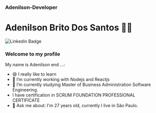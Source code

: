 ### Adenilson-Developer

<!--
**Adenilson-Developers/Adenilson-Developers** is a ✨ _special_ ✨ repository because its `README.md` (this file) appears on your GitHub profile.

Here are some ideas to get you started:

- 🔭 I’m currently working on ...
- 🌱 I’m currently learning ...
- 👯 I’m looking to collaborate on ...
- 🤔 I’m looking for help with ...
- 💬 Ask me about ...
- 📫 How to reach me: ...
- 😄 Pronouns: ...
- ⚡ Fun fact: ...
-->
# Adenilson Brito Dos Santos :man_technologist:

![![Linkedin Badge](https://img.shields.io/badge/-LinkedIn-blue?style=flat-square&logo=Linkedin&logoColor=white&link=https://www.linkedin.com/in/adenilson-developer/)](www.linkedin.com/in/adenilson-developer/)

### Welcome to my profile

My name is Adenilson end ...:

- 😄 I really like to learn
- 🔭 I’m currently working with Nodejs and Reactjs
- 🌱 I’m currently studying  Master of Business Administration Software Engineering.
- I have certification in SCRUM FOUNDATION PROFESSIONAL CERTIFICATE
- 💬 Ask me about: I'm 27 years old, currently I live in São Paulo.
